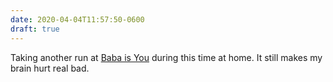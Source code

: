 ```yaml
---
date: 2020-04-04T11:57:50-0600
draft: true
---
```




Taking another run at [Baba is You](https://www.hempuli.com/baba/) during this time at home. It still makes my brain hurt real bad.



